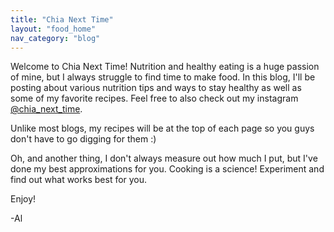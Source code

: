 ```yaml
---
title: "Chia Next Time"
layout: "food_home"
nav_category: "blog"
---
```


Welcome to Chia Next Time! Nutrition and healthy eating is a huge passion of mine, but I always struggle to find time to make food. In this blog, I'll be posting about various nutrition tips and ways to stay healthy as well as some of my favorite recipes. Feel free to also check out my instagram [@chia_next_time](https://www.instagram.com/chia_next_time/).

Unlike most blogs, my recipes will be at the <span class="standOut">top of each page</span> so you guys don't have to go digging for them :)

Oh, and another thing, I don't always measure out how much I put, but I've done my best approximations for you. Cooking is a science! Experiment and find out what works best for you.

Enjoy!

-Al